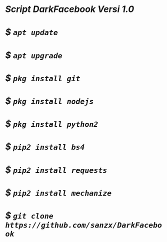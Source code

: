 # *Script DarkFacebook Versi 1.0*
#
# *$* _`apt update`_
# *$* _`apt upgrade`_
# *$* _`pkg install git`_
# *$* _`pkg install nodejs`_
# *$* _`pkg install python2`_
# *$* _`pip2 install bs4`_
# *$* _`pip2 install requests`_
# *$* _`pip2 install mechanize`_
# *$* _`git clone https://github.com/sanzx/DarkFacebook`_
